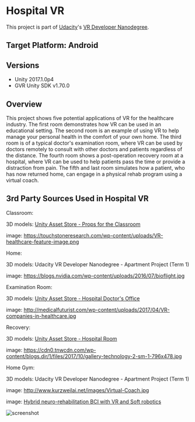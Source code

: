 # Hospital VR

This project is part of [Udacity](https://www.udacity.com "Udacity - Be in demand")'s [VR Developer Nanodegree](https://www.udacity.com/course/vr-developer-nanodegree--nd017).

## Target Platform: Android

## Versions
- Unity 2017.1.0p4
- GVR Unity SDK v1.70.0

## Overview
This project shows five potential applications of VR for the healthcare industry. The first room demonstrates how VR can be used in an educational setting. The second room is an example of using VR to help manage your personal health in the comfort of your own home. The third room is of a typical doctor's examination room, where VR can be used by doctors remotely to consult with other doctors and patients regardless of the distance. The fourth room shows a post-operation recovery room at a hospital, where VR can be used to help patients pass the time or provide a distraction from pain. The fifth and last room simulates how a patient, who has now returned home, can engage in a physical rehab program using a virtual coach.


## 3rd Party Sources Used in Hospital VR

Classroom:

3D models: [Unity Asset Store - Props for the Classroom](https://www.assetstore.unity3d.com/en/#!/content/5977)

image: https://touchstoneresearch.com/wp-content/uploads/VR-healthcare-feature-image.png

Home:

3D models: Udacity VR Developer Nanodegree - Apartment Project (Term 1)

image: https://blogs.nvidia.com/wp-content/uploads/2016/07/bioflight.jpg

Examination Room:

3D models: [Unity Asset Store - Hospital Doctor's Office](https://www.assetstore.unity3d.com/en/#!/content/65226)

image: http://medicalfuturist.com/wp-content/uploads/2017/04/VR-companies-in-healthcare.jpg

Recovery:

3D models: [Unity Asset Store - Hospital Room](https://www.assetstore.unity3d.com/en/#!/content/57399)

image: https://cdn0.tnwcdn.com/wp-content/blogs.dir/1/files/2017/10/gallery-technology-2-sm-1-796x478.jpg

Home Gym:

3D models: Udacity VR Developer Nanodegree - Apartment Project (Term 1)

image: http://www.kurzweilai.net/images/Virtual-Coach.jpg

image: [Hybrid neuro-rehabilitation BCI with VR and Soft robotics](https://www.youtube.com/watch?v=hEuFmFkcn7Q)


![screenshot](https://github.com/alardizabal/udacity-vrnd-hospital/blob/master/screenshot.png)
